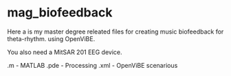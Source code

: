 # mag_biofeedback

Here a is my master degree releated files for creating music biofeedback for theta-rhythm.  using OpenViBE.

You also need a MitSAR 201 EEG device. 

.m - MATLAB
.pde - Processing
.xml - OpenViBE scenarious


